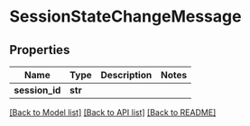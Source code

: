 # SessionStateChangeMessage

## Properties
Name | Type | Description | Notes
------------ | ------------- | ------------- | -------------
**session_id** | **str** |  | 

[[Back to Model list]](../README.md#documentation-for-models) [[Back to API list]](../README.md#documentation-for-api-endpoints) [[Back to README]](../README.md)



